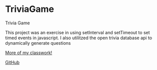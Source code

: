 # TriviaGame
Trivia Game



This project was an exercise in using setInterval and setTimeout to set timed events in javascript.  I also utilitzed the open trivia database api to dynamically generate questions

[More of my classwork!](https://github.com/leavinit?tab=repositories)

[GitHub](http://github.com)